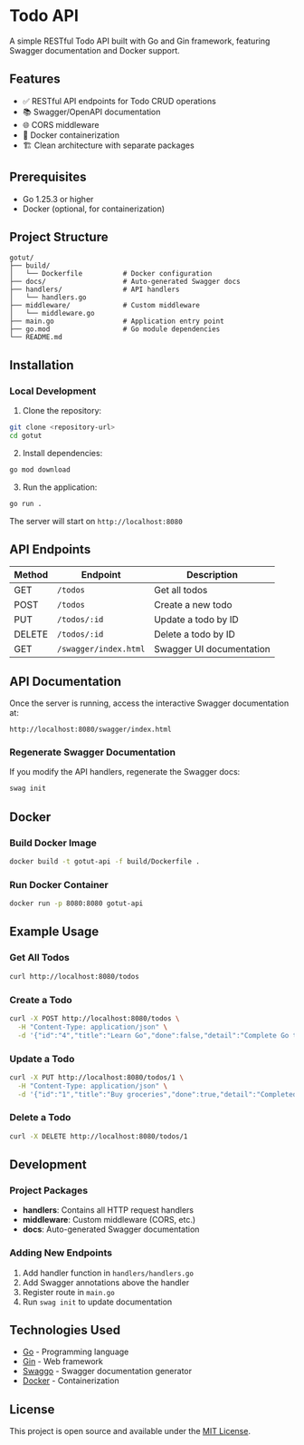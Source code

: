 # Todo API

A simple RESTful Todo API built with Go and Gin framework, featuring Swagger documentation and Docker support.

## Features

- ✅ RESTful API endpoints for Todo CRUD operations
- 📚 Swagger/OpenAPI documentation
- 🌐 CORS middleware
- 🐳 Docker containerization
- 🏗️ Clean architecture with separate packages

## Prerequisites

- Go 1.25.3 or higher
- Docker (optional, for containerization)

## Project Structure

```
gotut/
├── build/
│   └── Dockerfile          # Docker configuration
├── docs/                   # Auto-generated Swagger docs
├── handlers/               # API handlers
│   └── handlers.go
├── middleware/             # Custom middleware
│   └── middleware.go
├── main.go                 # Application entry point
├── go.mod                  # Go module dependencies
└── README.md
```

## Installation

### Local Development

1. Clone the repository:

```bash
git clone <repository-url>
cd gotut
```

2. Install dependencies:

```bash
go mod download
```

3. Run the application:

```bash
go run .
```

The server will start on `http://localhost:8080`

## API Endpoints

| Method | Endpoint              | Description              |
| ------ | --------------------- | ------------------------ |
| GET    | `/todos`              | Get all todos            |
| POST   | `/todos`              | Create a new todo        |
| PUT    | `/todos/:id`          | Update a todo by ID      |
| DELETE | `/todos/:id`          | Delete a todo by ID      |
| GET    | `/swagger/index.html` | Swagger UI documentation |

## API Documentation

Once the server is running, access the interactive Swagger documentation at:

```
http://localhost:8080/swagger/index.html
```

### Regenerate Swagger Documentation

If you modify the API handlers, regenerate the Swagger docs:

```bash
swag init
```

## Docker

### Build Docker Image

```bash
docker build -t gotut-api -f build/Dockerfile .
```

### Run Docker Container

```bash
docker run -p 8080:8080 gotut-api
```

## Example Usage

### Get All Todos

```bash
curl http://localhost:8080/todos
```

### Create a Todo

```bash
curl -X POST http://localhost:8080/todos \
  -H "Content-Type: application/json" \
  -d '{"id":"4","title":"Learn Go","done":false,"detail":"Complete Go tutorial"}'
```

### Update a Todo

```bash
curl -X PUT http://localhost:8080/todos/1 \
  -H "Content-Type: application/json" \
  -d '{"id":"1","title":"Buy groceries","done":true,"detail":"Completed shopping"}'
```

### Delete a Todo

```bash
curl -X DELETE http://localhost:8080/todos/1
```

## Development

### Project Packages

- **handlers**: Contains all HTTP request handlers
- **middleware**: Custom middleware (CORS, etc.)
- **docs**: Auto-generated Swagger documentation

### Adding New Endpoints

1. Add handler function in `handlers/handlers.go`
2. Add Swagger annotations above the handler
3. Register route in `main.go`
4. Run `swag init` to update documentation

## Technologies Used

- [Go](https://golang.org/) - Programming language
- [Gin](https://github.com/gin-gonic/gin) - Web framework
- [Swaggo](https://github.com/swaggo/swag) - Swagger documentation generator
- [Docker](https://www.docker.com/) - Containerization

## License

This project is open source and available under the [MIT License](LICENSE).
